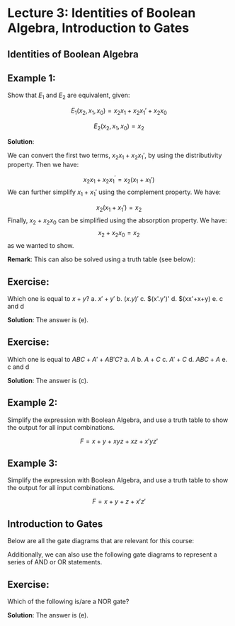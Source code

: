 # Lecture 3: Identities of Boolean Algebra, Introduction to Gates

## Identities of Boolean Algebra

## Example 1:

Show that $E_1$ and $E_2$ are equivalent, given:

$$ 
E_1(x_2, x_1, x_0) = x_2 x_1 + x_2 x_1' + x_2 x_0 
$$

$$
E_2(x_2, x_1, x_0) = x_2
$$

**Solution**: 

We can convert the first two terms, $x_2 x_1 + x_2 x_1'$, by using the distributivity
property. Then we have:

$$
x_2 x_1 + x_2 x_1^' = x_2(x_1 + x_1')
$$ We can further simplify $x_1 + x_1'$ using the complement property. We have:

$$
x_2(x_1 + x_1') = x_2
$$ Finally, $x_2 + x_2 x_0$ can be simplified using the absorption property. We have:
$$
x_2 + x_2 x_0 = x_2
$$ as we wanted to show.

**Remark**: This can also be solved using a truth table (see below):

## Exercise:

Which one is equal to $x + y$?
a. $x' + y'$
b. $(x.y)'$
c. $(x'.y')'
d. $(xx'+x+y)
e. c and d

**Solution**: The answer is (e). 

## Exercise:

Which one is equal to $ABC + A' + AB'C$?
a. $A$
b. $A + C$
c. $A' + C$
d. $ABC + A$
e. c and d

**Solution**: The answer is (c).

## Example 2: 

Simplify the expression with Boolean Algebra, and use a truth table to show the output
for all input combinations.

$$
F = x+y+xyz+xz+x'yz'
$$

## Example 3:

Simplify the expression with Boolean Algebra, and use a truth table to show the output
for all input combinations.

$$
F = x+y+z+x'z'
$$

## Introduction to Gates

Below are all the gate diagrams that are relevant for this course:

Additionally, we can also use the following gate diagrams to represent a series of AND or
OR statements.

## Exercise:

Which of the following is/are a NOR gate?

**Solution**: The answer is (e).
